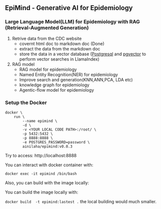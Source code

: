 
## EpiMind - Generative AI for Epidemiology

### Large Language Model(LLM) for Epidemiology with RAG (Retrieval-Augmented Generation)

1. Retrive data from the CDC website
   - covernt html doc to markdown doc (Done)
   - extract the data from the markdown doc
   - store the data in a vector database ([Postgresql](https://www.postgresql.org/) and [pgvector](https://github.com/pgvector/pgvector) to perform vector searches in LlamaIndex)
2. RAG model
   - RAG model for epidemiology
   - Named Entity Recognition(NER) for epidemiology
   - Improve search and generation(KNN,ANN,PCA, LDA etc)
   - knowledge graph for epidemiology
   - Agentic-flow model for epidemiology

### Setup the Docker

```
docker \
    run \
        --name epimind \
        -d \
        -v <YOUR LOCAL CODE PATH>:/root/ \
        -p 5432:5432 \
        -p 8888:8888 \
        -e POSTGRES_PASSWORD=password \
        ainilaha/epimind:v0.0.3
```

Try to access: http://localhost:8888

You can interact with docker container with:

`docker exec -it epimind /bin/bash`

Also, you can build with the image locally:


You can build the image locally with:

`docker build  -t epimind:lastest .` the local building would much smaller.